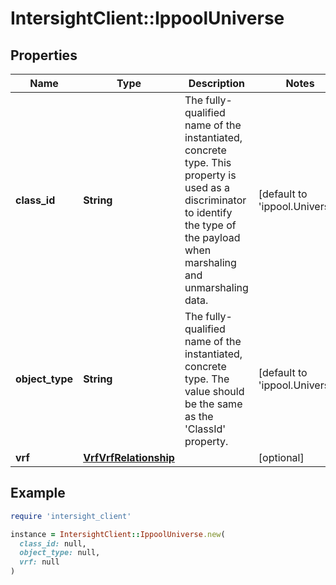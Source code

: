 # IntersightClient::IppoolUniverse

## Properties

| Name | Type | Description | Notes |
| ---- | ---- | ----------- | ----- |
| **class_id** | **String** | The fully-qualified name of the instantiated, concrete type. This property is used as a discriminator to identify the type of the payload when marshaling and unmarshaling data. | [default to &#39;ippool.Universe&#39;] |
| **object_type** | **String** | The fully-qualified name of the instantiated, concrete type. The value should be the same as the &#39;ClassId&#39; property. | [default to &#39;ippool.Universe&#39;] |
| **vrf** | [**VrfVrfRelationship**](VrfVrfRelationship.md) |  | [optional] |

## Example

```ruby
require 'intersight_client'

instance = IntersightClient::IppoolUniverse.new(
  class_id: null,
  object_type: null,
  vrf: null
)
```


